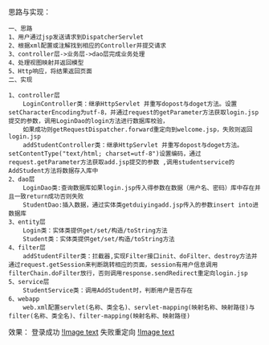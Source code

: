 思路与实现：

    一、思路
    1、用户通过jsp发送请求到DispatcherServlet
    2、根据xml配置或注解找到相应的Controller并提交请求
    3、controller层->业务层->dao层完成业务处理
    4、处理视图映射并返回模型
    5、Http响应，将结果返回页面
    二、实现
    
    1、controller层 
        LoginController类：继承HttpServlet 并重写dopost与doget方法。设置setCharacterEncoding为utf-8，并通过request的getParameter方法获取login.jsp提交的参数，调用LoginDao的login方法进行数据库校验，
        如果成功则getRequestDispatcher.forward重定向到welcome.jsp，失败则返回login.jsp
        addStudentController类：继承HttpServlet 并重写dopost与doget方法。setContentType("text/html; charset=utf-8")设置编码，通过request.getParameter方法获取add.jsp提交的参数 ,调用studentservice的AddStudent方法将数据存入库中
    2、dao层
        LoginDao类:查询数据库如果login.jsp传入得参数在数据（用户名、密码）库中存在并且一致return成功否则失败
        StudentDao:插入数据，通过实体类getduiyingadd.jsp传入的参数insert into进数据库
    3、entity层
        Login类：实体类提供get/set/构造/toString方法
        Student类：实体类提供get/set/构造/toString方法
    4、filter层
        addStudentFilter类：拦截器,实现Filter接口init、doFilter、destroy方法并通过request.getSession来判断跳转相应的页面，session有用户信息调用filterChain.doFilter放行，否则调用response.sendRedirect重定向login.jsp
    5、service层
        StudentService类：调用AddStudent时，判断用户是否存在
    6、webapp
        web.xml配置servlet(名称、类全名)、servlet-mapping(映射名称、映射路径)与filter(名称、类全名)、filter-mapping(映射名称、映射路径)
        
   
效果：
登录成功
[!Image text](https://github.com/AlxMan/stage2Model3/blob/master/src/main/webapp/WEB-INF/image/img_1.png)
失败重定向
[!Image text](https://github.com/AlxMan/stage2Model3/blob/master/src/main/webapp/WEB-INF/image/img.png)
